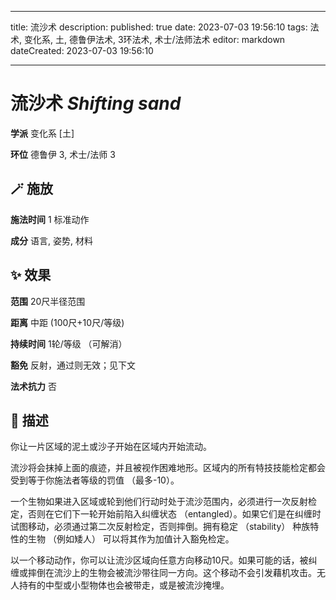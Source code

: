 
---
title: 流沙术
description: 
published: true
date: 2023-07-03 19:56:10
tags: 法术, 变化系, 土, 德鲁伊法术, 3环法术, 术士/法师法术
editor: markdown
dateCreated: 2023-07-03 19:56:10

---

# **流沙术** *Shifting sand*

**学派** 变化系 \[土\] 

**环位** 德鲁伊 3, 术士/法师 3

## 🪄 施放

**施法时间** 1 标准动作

**成分** 语言, 姿势, 材料

## ✨ 效果  

**范围** 20尺半径范围

**距离** 中距 (100尺+10尺/等级)  

**持续时间** 1轮/等级 （可解消） 

**豁免** 反射，通过则无效；见下文

**法术抗力** 否

## 📖 描述

你让一片区域的泥土或沙子开始在区域内开始流动。

流沙将会抹掉上面的痕迹，并且被视作困难地形。区域内的所有特技技能检定都会受到等于你施法者等级的罚值 （最多-10）。

一个生物如果进入区域或轮到他们行动时处于流沙范围内，必须进行一次反射检定，否则在它们下一轮开始前陷入纠缠状态 （entangled）。如果它们是在纠缠时试图移动，必须通过第二次反射检定，否则摔倒。拥有稳定 （stability） 种族特性的生物 （例如矮人） 可以将其作为加值计入豁免检定。

以一个移动动作，你可以让流沙区域向任意方向移动10尺。如果可能的话，被纠缠或摔倒在流沙上的生物会被流沙带往同一方向。这个移动不会引发藉机攻击。无人持有的中型或小型物体也会被带走，或是被流沙掩埋。
    